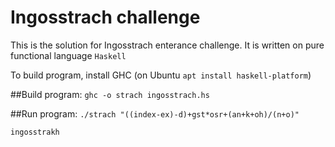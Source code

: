 # Ingosstrach challenge

This is the solution for Ingosstrach enterance challenge. It is written on pure functional language `Haskell`

To build program, install GHC (on Ubuntu `apt install haskell-platform`)

##Build program: 
`ghc -o strach ingosstrach.hs`

##Run program: 
`./strach "((index-ex)-d)+gst*osr+(an+k+oh)/(n+o)"`

`ingosstrakh`

